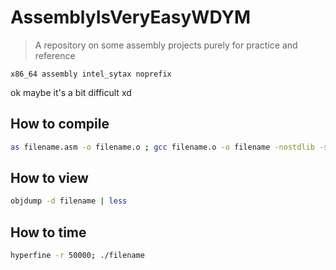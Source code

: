 # AssemblyIsVeryEasyWDYM
> A repository on some assembly projects purely for practice and reference

`x86_64 assembly intel_sytax noprefix`

ok maybe it's a bit difficult xd

## How to compile
```sh
as filename.asm -o filename.o ; gcc filename.o -o filename -nostdlib -static ; ./filename
```

## How to view
```sh
objdump -d filename | less
```

## How to time
```sh
hyperfine -r 50000; ./filename
```
